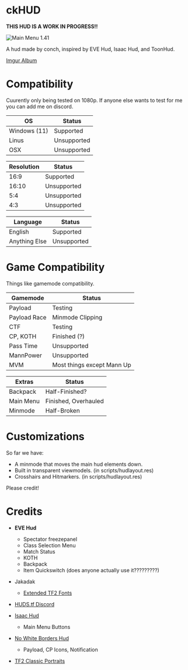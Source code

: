 # ckHUD

**THIS HUD IS A WORK IN PROGRESS!!**

![Main Menu 1.41](https://user-images.githubusercontent.com/76109782/162098921-f23bd60b-a436-41d1-99ed-a5c93f4b70fe.png)

A hud made by conch, inspired by EVE Hud, Isaac Hud, and ToonHud.

[Imgur Album](https://imgur.com/a/oX2zvhA)
# Compatibility
Cuurently only being tested on 1080p. If anyone else wants to test for me you can add me on discord.

| OS  | Status |
| ------------- | ------------- |
| Windows (11)  | Supported  |
| Linus  | Unsupported  |
| OSX  | Unsupported  |

| Resolution  | Status |
| ------------- | ------------- |
| 16:9  | Supported  |
| 16:10  | Unsupported  |
| 5:4  | Unsupported  |
| 4:3  | Unsupported  |

| Language  | Status |
| ------------- | ------------- |
| English  | Supported  |
| Anything Else  | Unsupported  |

# Game Compatibility
Things like gamemode compatibility.

| Gamemode  | Status |
| ------------- | ------------- |
| Payload  | Testing  |
| Payload Race  | Minmode Clipping  |
| CTF  | Testing  |
| CP, KOTH  | Finished (?)  |
| Pass Time  | Unsupported  |
| MannPower  | Unsupported  |
| MVM  | Most things except Mann Up |

| Extras  | Status |
| ------------- | ------------- |
| Backpack  | Half-Finished?  |
| Main Menu  | Finished, Overhauled  |
| Minmode  | Half-Broken  |



# Customizations

So far we have:

* A minmode that moves the main hud elements down.
* Built in transparent viewmodels. (in scripts/hudlayout.res)
* Crosshairs and Hitmarkers. (in scripts/hudlayout.res)

Please credit!

# Credits

* **EVE Hud**
  * Spectator freezepanel
  * Class Selection Menu
  * Match Status
  * KOTH
  * Backpack
  * Item Quickswitch (does anyone actually use it?????????)

* Jakadak 
  * [Extended TF2 Fonts](https://github.com/jakadak/TF2-extended-fonts) 

* [HUDS.tf Discord](https://discord.com/invite/pc9ekye) 

* [Isaac Hud](https://huds.tf/site/s-Isaac-Hud)
  * Main Menu Buttons

* [No White Borders Hud](https://gamebanana.com/mods/294682)
  * Payload, CP Icons, Notification

* [TF2 Classic Portraits](https://gamebanana.com/mods/download/26067)
